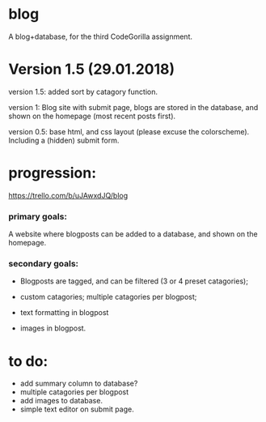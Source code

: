 # blog
A blog+database, for the third CodeGorilla assignment.

# Version 1.5 (29.01.2018)
version 1.5: added sort by catagory function.

version 1: Blog site with submit page, blogs are stored in the database, and shown on the homepage (most recent posts first).

version 0.5: base html, and css layout (please excuse the colorscheme). Including a (hidden) submit form.

# progression: 
https://trello.com/b/uJAwxdJQ/blog

### primary goals: 

A website where blogposts can be added to a database, and shown on the homepage. 

### secondary goals: 

- Blogposts are tagged, and can be filtered (3 or 4 preset catagories);

- custom catagories; multiple catagories per blogpost; 

- text formatting in blogpost

- images in blogpost.

# to do:

- add summary column to database? 
 - multiple catagories per blogpost
 - add images to database.
 - simple text editor on submit page.
